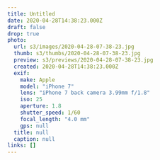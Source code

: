 ```yaml
---
title: Untitled
date: 2020-04-28T14:38:23.000Z
draft: false
drop: true
photo:
  url: s3/images/2020-04-28-07-38-23.jpg
  thumb: s3/thumbs/2020-04-28-07-38-23.jpg
  preview: s3/previews/2020-04-28-07-38-23.jpg
  created: 2020-04-28T14:38:23.000Z
  exif:
    make: Apple
    model: "iPhone 7"
    lens: "iPhone 7 back camera 3.99mm f/1.8"
    iso: 25
    aperture: 1.8
    shutter_speed: 1/60
    focal_length: "4.0 mm"
    gps: null
  title: null
  caption: null
links: []
---
```

